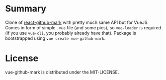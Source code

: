 # Summary

Clone of [react-github-mark](https://github.com/kengho/react-github-mark) with pretty much same API but for VueJS. Comes in form of simple `.vue` file (and some pics), so `vue-loader` is required (if you use `vue-cli`, you probably already have that). Package is bootstrapped using `vue create vue-github-mark`.

# License

vue-github-mark is distributed under the MIT-LICENSE.
